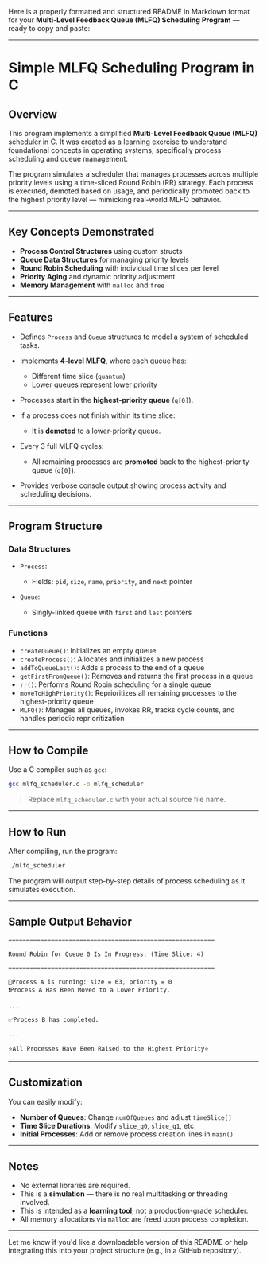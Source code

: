 Here is a properly formatted and structured README in Markdown format for your **Multi-Level Feedback Queue (MLFQ) Scheduling Program** — ready to copy and paste:

---

# Simple MLFQ Scheduling Program in C

## Overview

This program implements a simplified **Multi-Level Feedback Queue (MLFQ)** scheduler in C. It was created as a learning exercise to understand foundational concepts in operating systems, specifically process scheduling and queue management.

The program simulates a scheduler that manages processes across multiple priority levels using a time-sliced Round Robin (RR) strategy. Each process is executed, demoted based on usage, and periodically promoted back to the highest priority level — mimicking real-world MLFQ behavior.

---

## Key Concepts Demonstrated

* **Process Control Structures** using custom structs
* **Queue Data Structures** for managing priority levels
* **Round Robin Scheduling** with individual time slices per level
* **Priority Aging** and dynamic priority adjustment
* **Memory Management** with `malloc` and `free`

---

## Features

* Defines `Process` and `Queue` structures to model a system of scheduled tasks.
* Implements **4-level MLFQ**, where each queue has:

  * Different time slice (`quantum`)
  * Lower queues represent lower priority
* Processes start in the **highest-priority queue** (`q[0]`).
* If a process does not finish within its time slice:

  * It is **demoted** to a lower-priority queue.
* Every 3 full MLFQ cycles:

  * All remaining processes are **promoted** back to the highest-priority queue (`q[0]`).
* Provides verbose console output showing process activity and scheduling decisions.

---

## Program Structure

### Data Structures

* `Process`:

  * Fields: `pid`, `size`, `name`, `priority`, and `next` pointer
* `Queue`:

  * Singly-linked queue with `first` and `last` pointers

### Functions

* `createQueue()`: Initializes an empty queue
* `createProcess()`: Allocates and initializes a new process
* `addToQueueLast()`: Adds a process to the end of a queue
* `getFirstFromQueue()`: Removes and returns the first process in a queue
* `rr()`: Performs Round Robin scheduling for a single queue
* `moveToHighPriority()`: Reprioritizes all remaining processes to the highest-priority queue
* `MLFQ()`: Manages all queues, invokes RR, tracks cycle counts, and handles periodic reprioritization

---

## How to Compile

Use a C compiler such as `gcc`:

```bash
gcc mlfq_scheduler.c -o mlfq_scheduler
```

> Replace `mlfq_scheduler.c` with your actual source file name.

---

## How to Run

After compiling, run the program:

```bash
./mlfq_scheduler
```

The program will output step-by-step details of process scheduling as it simulates execution.

---

## Sample Output Behavior

```
==========================================================

Round Robin for Queue 0 Is In Progress: (Time Slice: 4)

==========================================================

🔄Process A is running: size = 63, priority = 0
❗️Process A Has Been Moved to a Lower Priority.

...

✅Process B has completed.

...

⭐️All Processes Have Been Raised to the Highest Priority⭐️
```

---

## Customization

You can easily modify:

* **Number of Queues**: Change `numOfQueues` and adjust `timeSlice[]`
* **Time Slice Durations**: Modify `slice_q0`, `slice_q1`, etc.
* **Initial Processes**: Add or remove process creation lines in `main()`

---

## Notes

* No external libraries are required.
* This is a **simulation** — there is no real multitasking or threading involved.
* This is intended as a **learning tool**, not a production-grade scheduler.
* All memory allocations via `malloc` are freed upon process completion.

---

Let me know if you'd like a downloadable version of this README or help integrating this into your project structure (e.g., in a GitHub repository).
